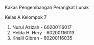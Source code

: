 Kakas Pengembangan Perangkat Lunak

Kelas A
Kelompok 7
1. Nurul Azizah  - 60200116017
2. Helda H. Hery - 60200116013
3. Khalil Gibran - 60200116035
